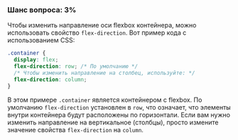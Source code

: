 ### Шанс вопроса: 3%

Чтобы изменить направление оси flexbox контейнера, можно использовать свойство `flex-direction`. Вот пример кода с использованием CSS:

```css
.container {
  display: flex;
  flex-direction: row; /* По умолчанию */
  /* Чтобы изменить направление на столбец, используйте: */
  flex-direction: column;
}
```

В этом примере `.container` является контейнером с flexbox. По умолчанию `flex-direction` установлен в `row`, что означает, что элементы внутри контейнера будут расположены по горизонтали. Если вам нужно изменить направление на вертикальное (столбцы), просто измените значение свойства `flex-direction` на `column`.